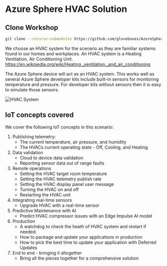 # Azure Sphere HVAC Solution

## Clone Workshop

```bash
git clone --recurse-submodules https://github.com/gloveboxes/AzureSphereWorkshop.git AzureSphereWorkshop
```

We choose an HVAC system for the scenario as they are familiar systems found in our homes and workplaces.
An HVAC system is a Heating Ventilation, Air Conditioning Unit.
https://en.wikipedia.org/wiki/Heating,_ventilation,_and_air_conditioning

The Azure Sphere device will act as an HVAC system. This works well as several Azure Sphere developer kits
include built-in sensors for monitoring temperature and pressure.
For developer kits without sensors then it is easy to simulate those sensors.

![HVAC System](https://upload.wikimedia.org/wikipedia/commons/9/90/Rooftop_Packaged_Units.JPG)

## IoT concepts covered

We cover the following IoT concepts in this scenario:

1. Publishing telemetry:
    * The current temperature, air pressure, and humidity
    * The HVACs current operating state - Off, Cooling, and Heating
2. Data validation
    * Cloud to device data validation
    * Reporting sensor data out of range faults
3. Remote operations
    * Setting the HVAC target room temperature
    * Setting the HVAC telemetry publish rate
    * Setting the HVAC display panel user message
    * Turning the HVAC on and off
    * Restarting the HVAC unit
4. Integrating real-time sensors
    * Upgrade HVAC with a real-time sensor
5. Predictive Maintenance with AI
    * Predict HVAC compressor issues with an Edge Impulse AI model
6. Production
    * A watchdog to check the heath of HVAC system and restart if needed.
    * How to package and update your applications in production
    * How to pick the best time to update your application with Deferred Updates
7. End to end - bringing it altogether
    * Bring all the pieces together for a comprehensive solution
